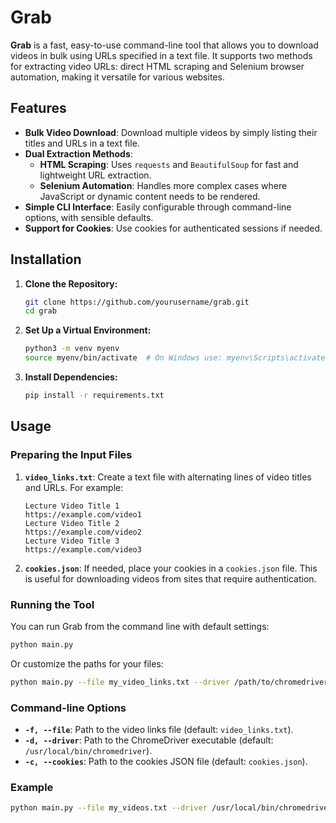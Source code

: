 # Grab

**Grab** is a fast, easy-to-use command-line tool that allows you to download videos in bulk using URLs specified in a text file. It supports two methods for extracting video URLs: direct HTML scraping and Selenium browser automation, making it versatile for various websites.

## Features

- **Bulk Video Download**: Download multiple videos by simply listing their titles and URLs in a text file.
- **Dual Extraction Methods**: 
  - **HTML Scraping**: Uses `requests` and `BeautifulSoup` for fast and lightweight URL extraction.
  - **Selenium Automation**: Handles more complex cases where JavaScript or dynamic content needs to be rendered.
- **Simple CLI Interface**: Easily configurable through command-line options, with sensible defaults.
- **Support for Cookies**: Use cookies for authenticated sessions if needed.

## Installation

1. **Clone the Repository:**

    ```bash
    git clone https://github.com/yourusername/grab.git
    cd grab
    ```

2. **Set Up a Virtual Environment:**

    ```bash
    python3 -m venv myenv
    source myenv/bin/activate  # On Windows use: myenv\Scripts\activate
    ```

3. **Install Dependencies:**

    ```bash
    pip install -r requirements.txt
    ```

## Usage

### Preparing the Input Files

1. **`video_links.txt`**: Create a text file with alternating lines of video titles and URLs. For example:

    ```plaintext
    Lecture Video Title 1
    https://example.com/video1
    Lecture Video Title 2
    https://example.com/video2
    Lecture Video Title 3
    https://example.com/video3
    ```

2. **`cookies.json`**: If needed, place your cookies in a `cookies.json` file. This is useful for downloading videos from sites that require authentication.

### Running the Tool

You can run Grab from the command line with default settings:

```bash
python main.py
```

Or customize the paths for your files:

```bash
python main.py --file my_video_links.txt --driver /path/to/chromedriver --cookies my_cookies.json
```

### Command-line Options

- **`-f, --file`**: Path to the video links file (default: `video_links.txt`).
- **`-d, --driver`**: Path to the ChromeDriver executable (default: `/usr/local/bin/chromedriver`).
- **`-c, --cookies`**: Path to the cookies JSON file (default: `cookies.json`).

### Example

```bash
python main.py --file my_videos.txt --driver /usr/local/bin/chromedriver --cookies my_cookies.json
```